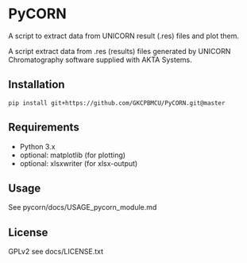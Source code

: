 # PyCORN

A script to extract data from UNICORN result (.res) files and plot them.

A script extract data from .res (results) files generated by UNICORN Chromatography software supplied with AKTA Systems.

## Installation

`pip install git+https://github.com/GKCPBMCU/PyCORN.git@master`

## Requirements

- Python 3.x
- optional: matplotlib (for plotting)
- optional: xlsxwriter (for xlsx-output)

## Usage

See pycorn/docs/USAGE_pycorn_module.md

## License

GPLv2 see docs/LICENSE.txt
